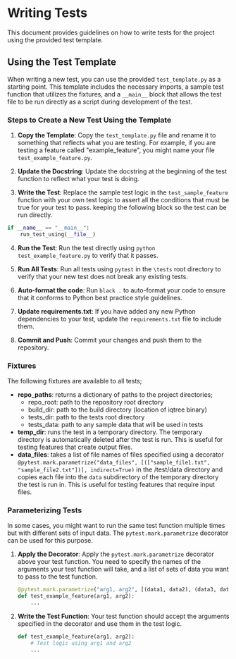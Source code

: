 # Writing Tests

This document provides guidelines on how to write tests for the project using the provided test template.

## Using the Test Template

When writing a new test, you can use the provided `test_template.py` as a starting point. This template includes the necessary imports, a sample test function that utilizes the fixtures, and a `__main__` block that allows the test file to be run directly as a script during development of the test.

### Steps to Create a New Test Using the Template

1. **Copy the Template**: Copy the `test_template.py` file and rename it to something that reflects what you are testing. For example, if you are testing a feature called "example_feature", you might name your file `test_example_feature.py`.

2. **Update the Docstring**: Update the docstring at the beginning of the test function to reflect what your test is doing.

3. **Write the Test**: Replace the sample test logic in the `test_sample_feature` function with your own test logic to assert all the conditions that must be true for your test to pass.  keeping the following block so the test can be run directly.
```Python
if __name__ == "__main__":
    run_test_using(__file__)
```


4. **Run the Test**: Run the test directly using `python test_example_feature.py` to verify that it passes.

5. **Run All Tests**: Run all tests using `pytest` in the `\tests` root directory to verify that your new test does not break any existing tests.

6. **Auto-format the code**: Run `black .` to auto-format your code to ensure that it conforms to Python best practice style guidelines.

7. **Update requirements.txt**: If you have added any new Python dependencies to your test, update the `requirements.txt` file to include them.

7. **Commit and Push**: Commit your changes and push them to the repository.

### Fixtures
The following fixtures are available to all tests;
- **repo_paths**: returns a dictionary of paths to the project directories; 
  - repo_root: path to the repository root directory
  - build_dir: path to the build directory (location of iqtree binary)
  - tests_dir: path to the tests root directory
  - tests_data: path to any sample data that will be used in tests
- **temp_dir**: runs the test in a temporary directory. The temporary directory is automatically deleted after the test is run.  This is useful for testing features that create output files.
- **data_files**: takes a list of file names of files specified using a decorator `@pytest.mark.parametrize("data_files", [(["sample_file1.txt", "sample_file2.txt"])], indirect=True)` in the /test/data directory and copies each file into the `data` subdirectory of the temporary directory the test is run in.  This is useful for testing features that require input files.

### Parameterizing Tests

In some cases, you might want to run the same test function multiple times but with different sets of input data. The `pytest.mark.parametrize` decorator can be used for this purpose.

1. **Apply the Decorator**: Apply the `pytest.mark.parametrize` decorator above your test function. You need to specify the names of the arguments your test function will take, and a list of sets of data you want to pass to the test function.

    ```python
    @pytest.mark.parametrize("arg1, arg2", [(data1, data2), (data3, data4)])
    def test_example_feature(arg1, arg2):
        ...
    ```

3. **Write the Test Function**: Your test function should accept the arguments specified in the decorator and use them in the test logic.

    ```python
    def test_example_feature(arg1, arg2):
        # Test logic using arg1 and arg2
        ...
    ```